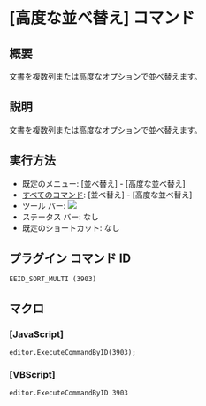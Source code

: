 # \[高度な並べ替え\] コマンド

## 概要

文書を複数列または高度なオプションで並べ替えます。

## 説明

文書を複数列または高度なオプションで並べ替えます。

## 実行方法

- 既定のメニュー: \[並べ替え\] \- \[高度な並べ替え\]
- [すべてのコマンド](../../glossary/allcommands): \[並べ替え\] \- \[高度な並べ替え\]
- ツール バー: ![](../../images/sortbymultiple..png)
- ステータス バー: なし
- 既定のショートカット: なし

## プラグイン コマンド ID

```
EEID_SORT_MULTI (3903)
```

## マクロ

### \[JavaScript\]

```
editor.ExecuteCommandByID(3903);
```

### \[VBScript\]

```
editor.ExecuteCommandByID 3903
```
